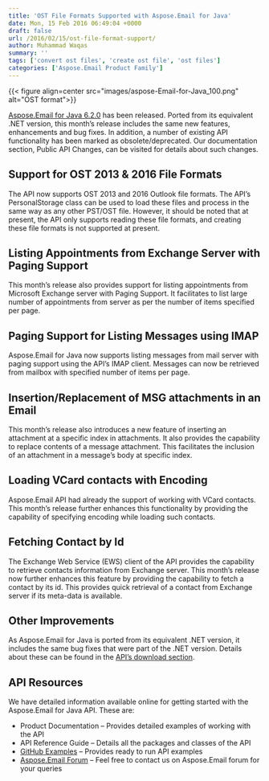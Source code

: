 ```yaml
---
title: 'OST File Formats Supported with Aspose.Email for Java'
date: Mon, 15 Feb 2016 06:49:04 +0000
draft: false
url: /2016/02/15/ost-file-format-support/
author: Muhammad Waqas
summary: ''
tags: ['convert ost files', 'create ost file', 'ost files']
categories: ['Aspose.Email Product Family']
---
```




{{< figure align=center src="images/aspose-Email-for-Java_100.png" alt="OST format">}}


[Aspose.Email for Java 6.2.0][1] has been released. Ported from its equivalent .NET version, this month’s release includes the same new features, enhancements and bug fixes. In addition, a number of existing API functionality has been marked as obsolete/deprecated. Our documentation section, Public API Changes, can be visited for details about such changes.

## **Support for OST 2013 & 2016 File Formats**

The API now supports OST 2013 and 2016 Outlook file formats. The API’s PersonalStorage class can be used to load these files and process in the same way as any other PST/OST file. However, it should be noted that at present, the API only supports reading these file formats, and creating these file formats is not supported at present.

## **Listing Appointments from Exchange Server with Paging Support**

This month’s release also provides support for listing appointments from Microsoft Exchange server with Paging Support. It facilitates to list large number of appointments from server as per the number of items specified per page.

## **Paging Support for Listing Messages using IMAP**

Aspose.Email for Java now supports listing messages from mail server with paging support using the API’s IMAP client. Messages can now be retrieved from mailbox with specified number of items per page.

## **Insertion/Replacement of MSG attachments in an Email**

This month’s release also introduces a new feature of inserting an attachment at a specific index in attachments. It also provides the capability to replace contents of a message attachment. This facilitates the inclusion of an attachment in a message’s body at specific index.

## **Loading VCard contacts with Encoding**

Aspose.Email API had already the support of working with VCard contacts. This month’s release further enhances this functionality by providing the capability of specifying encoding while loading such contacts.

## **Fetching Contact by Id**

The Exchange Web Service (EWS) client of the API provides the capability to retrieve contacts information from Exchange server. This month’s release now further enhances this feature by providing the capability to fetch a contact by its id. This provides quick retrieval of a contact from Exchange server if its meta-data is available.

## Other Improvements

As Aspose.Email for Java is ported from its equivalent .NET version, it includes the same bug fixes that were part of the .NET version. Details about these can be found in the [API’s download section][2].

## API Resources

We have detailed information available online for getting started with the Aspose.Email for Java API. These are:

*   Product Documentation – Provides detailed examples of working with the API
*   API Reference Guide – Details all the packages and classes of the API
*   [GitHub Examples][3] – Provides ready to run API examples
*   [Aspose.Email Forum][4] – Feel free to contact us on Aspose.Email forum for your queries




[1]: http://www.aspose.com/community/files/72/java-components/aspose.email-for-java/default.aspx
[2]: http://www.aspose.com/community/files/72/java-components/aspose.email-for-java/default.aspx
[3]: https://github.com/aspose-email/Aspose.Email-for-Java
[4]: http://www.aspose.com/community/forums/aspose.email-product-family/188/showforum.aspx




